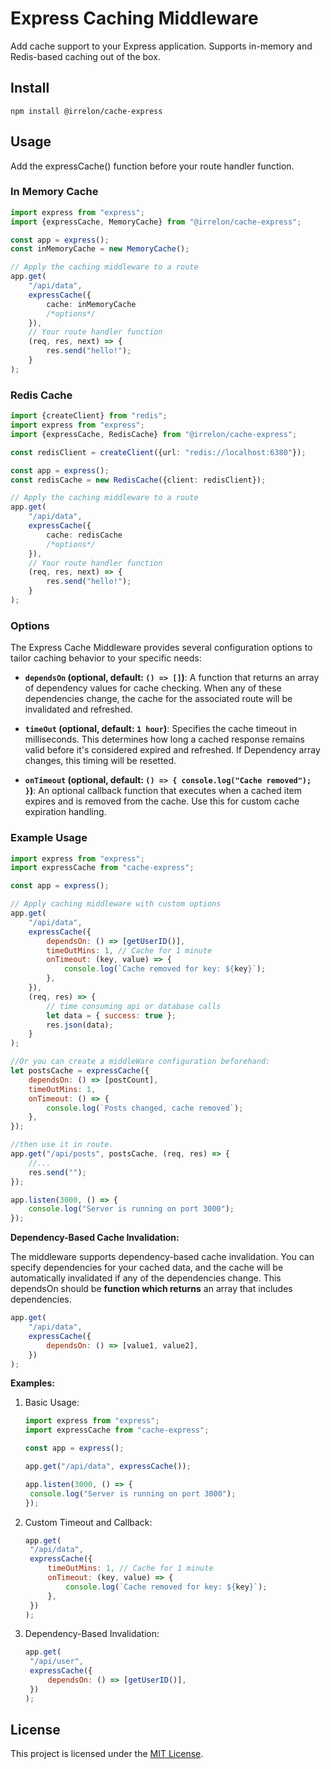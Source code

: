 # Express Caching Middleware

Add cache support to your Express application. Supports in-memory and
Redis-based caching out of the box.

## Install

```
npm install @irrelon/cache-express
```

## Usage
Add the expressCache() function before your route handler function.

### In Memory Cache
```typescript
import express from "express";
import {expressCache, MemoryCache} from "@irrelon/cache-express";

const app = express();
const inMemoryCache = new MemoryCache();

// Apply the caching middleware to a route
app.get(
	"/api/data",
	expressCache({
		cache: inMemoryCache
		/*options*/
	}),
	// Your route handler function
	(req, res, next) => {
		res.send("hello!");
	}
);
```

### Redis Cache
```typescript
import {createClient} from "redis";
import express from "express";
import {expressCache, RedisCache} from "@irrelon/cache-express";

const redisClient = createClient({url: "redis://localhost:6380"});

const app = express();
const redisCache = new RedisCache({client: redisClient});

// Apply the caching middleware to a route
app.get(
	"/api/data",
	expressCache({
		cache: redisCache
		/*options*/
	}),
	// Your route handler function
	(req, res, next) => {
		res.send("hello!");
	}
);
```

### Options

The Express Cache Middleware provides several configuration options to tailor caching behavior to your specific needs:

- **`dependsOn` (optional, default: `() => []`)**: A function that returns an array of dependency values for cache checking. When any of these dependencies change, the cache for the associated route will be invalidated and refreshed.

- **`timeOut` (optional, default: `1 hour`)**: Specifies the cache timeout in milliseconds. This determines how long a cached response remains valid before it's considered expired and refreshed. If Dependency array changes, this timing will be resetted.

- **`onTimeout` (optional, default: `() => { console.log("Cache removed"); }`)**: An optional callback function that executes when a cached item expires and is removed from the cache. Use this for custom cache expiration handling.

### Example Usage

```javascript
import express from "express";
import expressCache from "cache-express";

const app = express();

// Apply caching middleware with custom options
app.get(
	"/api/data",
	expressCache({
		dependsOn: () => [getUserID()],
		timeOutMins: 1, // Cache for 1 minute
		onTimeout: (key, value) => {
			console.log(`Cache removed for key: ${key}`);
		},
	}),
	(req, res) => {
		// time consuming api or database calls
		let data = { success: true };
		res.json(data);
	}
);

//Or you can create a middleWare configuration beforehand:
let postsCache = expressCache({
	dependsOn: () => [postCount],
	timeOutMins: 1,
	onTimeout: () => {
		console.log(`Posts changed, cache removed`);
	},
});

//then use it in route.
app.get("/api/posts", postsCache, (req, res) => {
	//...
	res.send("");
});

app.listen(3000, () => {
	console.log("Server is running on port 3000");
});
```

**Dependency-Based Cache Invalidation:**

The middleware supports dependency-based cache invalidation. You can specify dependencies for your cached data, and the cache will be automatically invalidated if any of the dependencies change. This dependsOn should be **function which returns** an array that includes dependencies.

```javascript
app.get(
	"/api/data",
	expressCache({
		dependsOn: () => [value1, value2],
	})
);
```

**Examples:**

1. Basic Usage:

   ```javascript
   import express from "express";
   import expressCache from "cache-express";

   const app = express();

   app.get("/api/data", expressCache());

   app.listen(3000, () => {
   	console.log("Server is running on port 3000");
   });
   ```

2. Custom Timeout and Callback:

   ```javascript
   app.get(
   	"/api/data",
   	expressCache({
   		timeOutMins: 1, // Cache for 1 minute
   		onTimeout: (key, value) => {
   			console.log(`Cache removed for key: ${key}`);
   		},
   	})
   );
   ```

3. Dependency-Based Invalidation:

   ```javascript
   app.get(
   	"/api/user",
   	expressCache({
   		dependsOn: () => [getUserID()],
   	})
   );
   ```

## License

This project is licensed under the [MIT License](LICENSE).
